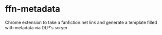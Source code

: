 # ffn-metadata
Chrome extension to take a fanfiction.net link and generate a template filled with metadata via DLP's scryer
